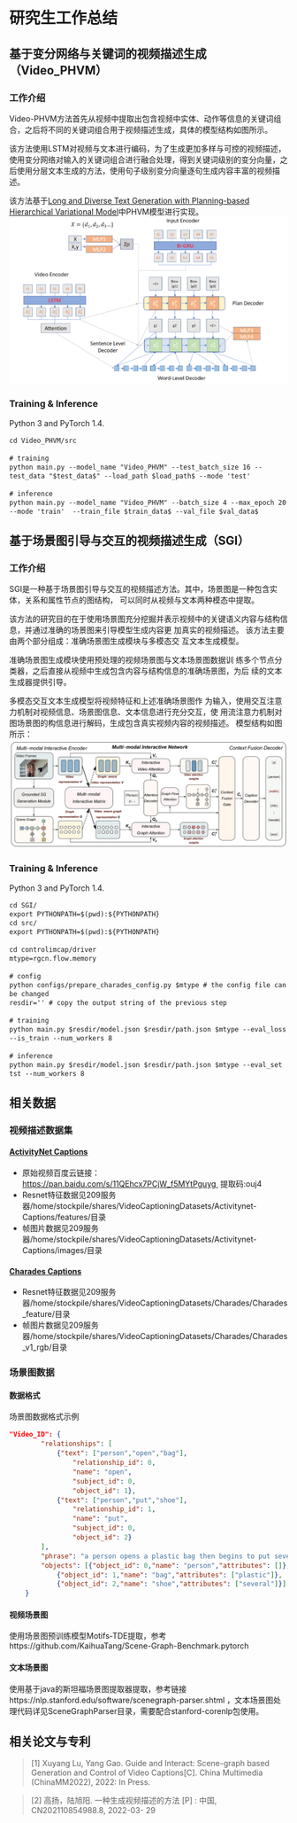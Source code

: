 # 研究生工作总结

## 基于变分网络与关键词的视频描述生成（Video_PHVM）

### 工作介绍

Video-PHVM方法首先从视频中提取出包含视频中实体、动作等信息的关键词组合，之后将不同的关键词组合用于视频描述生成，具体的模型结构如图所示。

该方法使用LSTM对视频与文本进行编码，为了生成更加多样与可控的视频描述，使用变分网络对输入的关键词组合进行融合处理，得到关键词级别的变分向量，之后使用分层文本生成的方法，使用句子级别变分向量逐句生成内容丰富的视频描述。

该方法基于[Long and Diverse Text Generation with Planning-based Hierarchical Variational Model](https://arxiv.org/abs/1908.06605)中PHVM模型进行实现。
![image](https://github.com/luxuyang6/work_summary_2019_2022/blob/master/Video_PHVM.png)

### Training & Inference
Python 3 and PyTorch 1.4.
```
cd Video_PHVM/src

# training
python main.py --model_name "Video_PHVM" --test_batch_size 16 --test_data "$test_data$" --load_path $load_path$ --mode 'test' 

# inference
python main.py --model_name "Video_PHVM" --batch_size 4 --max_epoch 20 --mode 'train'  --train_file $train_data$ --val_file $val_data$
```



## 基于场景图引导与交互的视频描述生成（SGI）

### 工作介绍
SGI是一种基于场景图引导与交互的视频描述方法。其中，场景图是一种包含实体，关系和属性节点的图结构，
可以同时从视频与文本两种模态中提取。

该方法的研究目的在于使用场景图充分挖掘并表示视频中的关键语义内容与结构信息，并通过准确的场景图来引导模型生成内容更
加真实的视频描述。
该方法主要由两个部分组成：准确场景图生成模块与多模态交
互文本生成模型。

准确场景图生成模块使用预处理的视频场景图与文本场景图数据训
练多个节点分类器，之后直接从视频中生成包含内容与结构信息的准确场景图，为后
续的文本生成器提供引导。

多模态交互文本生成模型将视频特征和上述准确场景图作
为输入，使用交互注意力机制对视频信息、场景图信息、文本信息进行充分交互，使
用流注意力机制对图场景图的构信息进行解码，生成包含真实视频内容的视频描述。
模型结构如图所示：
![image](https://github.com/luxuyang6/work_summary_2019_2022/blob/master/SGI.jpg)

### Training & Inference
Python 3 and PyTorch 1.4.
```
cd SGI/
export PYTHONPATH=$(pwd):${PYTHONPATH}
cd src/
export PYTHONPATH=$(pwd):${PYTHONPATH}

cd controlimcap/driver
mtype=rgcn.flow.memory 

# config
python configs/prepare_charades_config.py $mtype # the config file can be changed
resdir='' # copy the output string of the previous step

# training
python main.py $resdir/model.json $resdir/path.json $mtype --eval_loss --is_train --num_workers 8

# inference
python main.py $resdir/model.json $resdir/path.json $mtype --eval_set tst --num_workers 8
```

 


## 相关数据
### 视频描述数据集
#### [ActivityNet Captions](http://activity-net.org/download.html)
* 原始视频百度云链接：https://pan.baidu.com/s/11QEhcx7PCjW_f5MYtPguyg 
提取码:ouj4
* Resnet特征数据见209服务器/home/stockpile/shares/VideoCaptioningDatasets/Activitynet-Captions/features/目录
* 帧图片数据见209服务器/home/stockpile/shares/VideoCaptioningDatasets/Activitynet-Captions/images/目录

#### [Charades Captions](https://prior.allenai.org/projects/charades)
* Resnet特征数据见209服务器/home/stockpile/shares/VideoCaptioningDatasets/Charades/Charades_feature/目录
* 帧图片数据见209服务器/home/stockpile/shares/VideoCaptioningDatasets/Charades/Charades_v1_rgb/目录

### 场景图数据

#### 数据格式
场景图数据格式示例
```json
"Video_ID": {
        "relationships": [
            {"text": ["person","open","bag"],
                "relationship_id": 0,
                "name": "open",
                "subject_id": 0,
                "object_id": 1},
            {"text": ["person","put","shoe"],
                "relationship_id": 1,
                "name": "put",
                "subject_id": 0,
                "object_id": 2}
        ],
        "phrase": "a person opens a plastic bag then begins to put several shoes in it .",
        "objects": [{"object_id": 0,"name": "person","attributes": []},
            {"object_id": 1,"name": "bag","attributes": ["plastic"]},
            {"object_id": 2,"name": "shoe","attributes": ["several"]}]
    }
```
#### 视频场景图
使用场景图预训练模型Motifs-TDE提取，参考https://github.com/KaihuaTang/Scene-Graph-Benchmark.pytorch

#### 文本场景图
使用基于java的斯坦福场景图提取器提取，参考链接https://nlp.stanford.edu/software/scenegraph-parser.shtml ，文本场景图处理代码详见SceneGraphParser目录，需要配合stanford-corenlp包使用。

## 相关论文与专利
> [1] Xuyang Lu, Yang Gao. Guide and Interact: Scene-graph based Generation and Control
of Video Captions[C]. China Multimedia (ChinaMM2022), 2022: In Press.

> [2] 高扬，陆旭阳. 一种生成视频描述的方法 [P] : 中国, CN202110854988.8, 2022-03-
29




